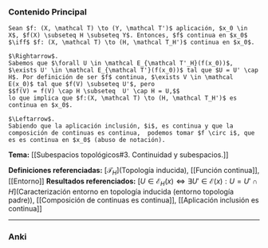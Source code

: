 ### Contenido Principal

```ad-proposition
Sean $f: (X, \mathcal T) \to (Y, \mathcal T')$ aplicación, $x_0 \in X$, $f(X) \subseteq H \subseteq Y$. Entonces, $f$ continua en $x_0$ $\iff$ $f: (X, \mathcal T) \to (H, \mathcal T_H')$ continua en $x_0$.
```

```ad-proof
$\Rightarrow$. 
Sabemos que $\forall U \in \mathcal E_{\mathcal T'_H}(f(x_0))$, $\exists U' \in \mathcal E_{\mathcal T'}(f(x_0))$ tal que $U = U' \cap H$. Por definición de ser $f$ continua, $\exists V \in \mathcal E(x_0)$ tal que $f(V) \subseteq U'$, pero
$$f(V) = f(V) \cap H \subseteq  U' \cap H = U,$$
lo que implica que $f:(X, \mathcal T) \to (H, \mathcal T_H')$ es continua en $x_0$.

$\Leftarrow$.
Sabiendo que la aplicación inclusión, $i$, es continua y que la composición de continuas es continua,  podemos tomar $f \circ i$, que es es continua en $x_0$ (abuso de notación).
```

**Tema:** [[Subespacios topológicos#3. Continuidad y subespacios.]]

**Definiciones referenciadas:** [$\mathcal T_H$](Topología inducida), [[Función continua]], [[Entorno]]
**Resultados referenciados:** [$U \in \mathcal E_H(x) \iff \exists U' \in \mathcal E(x) : U = U' \cap H$](Caracterización entorno en topología inducida (entorno topología padre)), [[Composición de continuas es continua]], [[Aplicación inclusión es continua]]

---
### Anki
